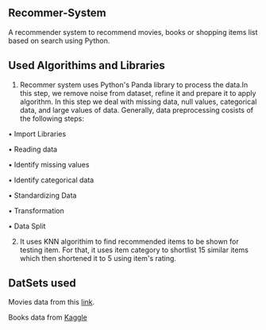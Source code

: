 ## Recommer-System

A recommender system to recommend movies, books or shopping items list based on search using Python.

## Used Algorithims and Libraries

1. Recommer system uses Python's Panda library to process the data.In this step, we remove noise from dataset, refine it and prepare it to apply algorithm. In this step we deal with missing data, null values, categorical data, and large values of data. Generally, data preprocessing cosists of the following steps: 

•	Import Libraries

•	Reading data

•	Identify missing values

•	Identify categorical data

•	Standardizing Data

•	Transformation

•	Data Split

2. It uses KNN algorithim to find recommended items to be shown for testing item. For that, it uses item category to shortlist 15 similar items which then shortened it to 5 using item's rating.

## DatSets used

Movies data from this [link](https://grouplens.org/datasets/movielens/latest/).

Books data from [Kaggle](https://www.kaggle.com/meetnaren/goodreads-best-books/version/3#)
